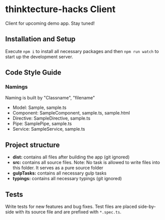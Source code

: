 # thinktecture-hacks Client

Client for upcoming demo app. Stay tuned!


## Installation and Setup

Execute `npm i` to install all necessary packages and then `npm run watch` to start up the development server.

## Code Style Guide
### Namings

Naming is built by "Classname", "filename"

* Model: Sample, sample.ts
* Component: SampleComponent, sample.ts, sample.html
* Directive: SampleDirective, sample.ts
* Pipe: SamplePipe, sample.ts
* Service: SampleService, sample.ts

## Project structure

* **dist:** contains all files after building the app (git ignored)
* **src:** contains all source files. Note: No task is allowed to write files into this folder. It serves as a pure source folder
* **gulpTasks:** contains all necessary gulp tasks
* **typings:** contains all necessary typings (git ignored)

## Tests

Write tests for new features and bug fixes. Test files are placed side-by-side with its source file and are prefixed with `*.spec.ts`.
